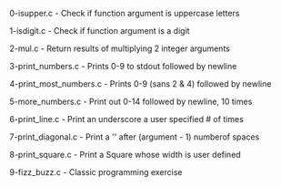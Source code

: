 0-isupper.c            - Check if function argument is uppercase letters

1-isdigit.c            - Check if function argument is a digit

2-mul.c                - Return results of multiplying 2 integer arguments

3-print_numbers.c      - Prints 0-9 to stdout followed by newline

4-print_most_numbers.c - Prints 0-9 (sans 2 & 4) followed by newline

5-more_numbers.c       - Print out 0-14 followed by newline, 10 times

6-print_line.c         - Print an underscore a user specified # of times

7-print_diagonal.c     - Print a '\' after (argument - 1) numberof spaces

8-print_square.c       - Print a Square whose width is user defined

9-fizz_buzz.c          - Classic programming exercise



